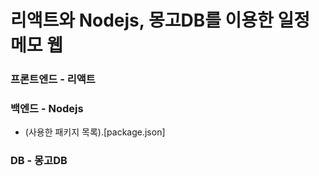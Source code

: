 # 리액트와 Nodejs, 몽고DB를 이용한 일정메모 웹

### 프론트엔드 - 리액트

### 백엔드 - Nodejs
- (사용한 패키지 목록).[package.json]
### DB - 몽고DB

